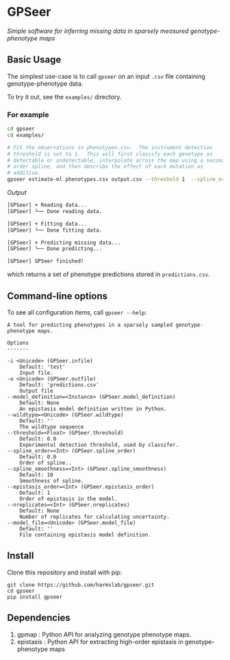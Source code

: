 # GPSeer
*Simple software for inferring missing data in sparsely measured genotype-phenotype maps*

## Basic Usage

The simplest use-case is to call `gpseer` on an input `.csv` file containing genotype-phenotype data.

To try it out, see the `examples/` directory.

### For example

```bash
cd gpseer
cd examples/

# Fit the observations in phenotypes.csv.  The instrument detection
# threshold is set to 1.  This will first classify each genotype as
# detectable or undetectable, interpolate across the map using a second-
# order spline, and then describe the effect of each mutation as
# additive.
gpseer estimate-ml phenotypes.csv output.csv --threshold 1  --spline_order 2
```

*Output*

```bash
[GPSeer] + Reading data...
[GPSeer] └── Done reading data.

[GPSeer] + Fitting data...
[GPSeer] └── Done fitting data.

[GPSeer] + Predicting missing data...
[GPSeer] └── Done predicting...

[GPSeer] GPSeer finished!
```

which returns a set of phenotype predictions stored in `predictions.csv`.

## Command-line options
To see all configuration items, call `gpseer --help`:

```
A tool for predicting phenotypes in a sparsely sampled genotype-phenotype maps.

Options
-------

-i <Unicode> (GPSeer.infile)
    Default: 'test'
    Input file.
-o <Unicode> (GPSeer.outfile)
    Default: 'predictions.csv'
    Output file
--model_definition=<Instance> (GPSeer.model_definition)
    Default: None
    An epistasis model definition written in Python.
--wildtype=<Unicode> (GPSeer.wildtype)
    Default: ''
    The wildtype sequence
--threshold=<Float> (GPSeer.threshold)
    Default: 0.0
    Experimental detection threshold, used by classifer.
--spline_order=<Int> (GPSeer.spline_order)
    Default: 0.0
    Order of spline..
--spline_smoothness=<Int> (GPSeer.spline_smoothness)
    Default: 10
    Smoothness of spline.
--epistasis_order=<Int> (GPSeer.epistasis_order)
    Default: 1
    Order of epistasis in the model.
--nreplicates=<Int> (GPSeer.nreplicates)
    Default: None
    Number of replicates for calculating uncertainty.
--model_file=<Unicode> (GPSeer.model_file)
    Default: ''
    File containing epistasis model definition.
```

## Install

Clone this repository and install with pip:

```
git clone https://github.com/harmslab/gpseer.git
cd gpseer
pip install gpseer
```

## Dependencies

1. gpmap : Python API for analyzing genotype phenotype maps.
2. epistasis : Python API for extracting high-order epistasis in genotype-phenotype maps
